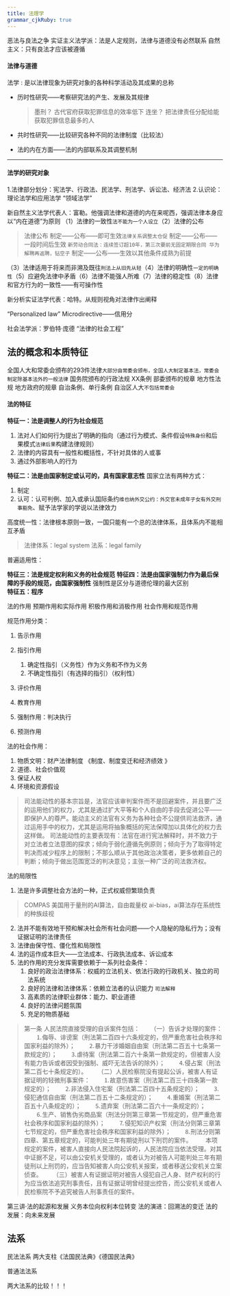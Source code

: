 ```yaml
---
title: 法理学
grammar_cjkRuby: true
---
```


恶法与良法之争
实证主义法学派：法是人定规则，法律与道德没有必然联系
自然主义：只有良法才应该被遵循

#### 法律与道德


法学
: 是以法律现象为研究对象的各种科学活动及其成果的总称
- 历时性研究——考察研究法的产生、发展及其规律
	 > 墨刑？
	> 古代官府获取犯罪信息的效率低下
	> 连坐？
		把法律责任分配给能获取犯罪信息最多的人

 - 共时性研究——比较研究各种不同的法律制度（比较法）
 - 法的内在方面——法的内部联系及其调整机制
****
#### 法学的研究对象
1.法律部分划分：宪法学、行政法、民法学、刑法学、诉讼法、经济法
2.认识论：理论法学和应用法学
“领域法学”


新自然主义法学代表人：富勒。他强调法律和道德的内在来呢西，强调法律本身应以“内在道德”为原则
（1）法律的一致性`法不能为一个人设立`（2）法律的公布
>法律公布
>制定——公布——即可生效`法律关系调整太仓促`
>制定——公布——一段时间后生效 `新劳动合同法：连续签订超10年，第三次要前无固定期限合同 华为解聘再返聘，钻空子`
>制定——公布——生效以其他条件成熟为前提

（3）法律适用于将来而非溯及既往`刑法上从旧先从轻`（4）法律的明确性`一定的明确性`（5）应避免法律中矛盾（6）法律不能强人所难（7）法律的稳定性（8）法律和官方行为的一致性——有可操作性

新分析实证法学代表：哈特。从规则视角对法律作出阐释

“Personalized law”
Microdirective——信用分

社会法学派：罗伯特·庞德 “法律的社会工程”


## 法的概念和本质特征
全国人大和常委会颁布的293件法律`大部分由常委会颁布，全国人大制定基本法，常委会制定除基本法外的一般法律`
国务院颁布的行政法规 XX条例
部委颁布的规章
地方性法规
地方政府的规章
自治条例、单行条例 自治区人大`不包括常委会`
#### 法的特征
**特征一：法是调整人的行为社会规范**
1. 法对人们如何行为提出了明确的指向（通过行为模式、条件假设`特殊身份`和后果模式`法律后果`构建法律规则）
2. 法律的内容具有一般性和概括性，不针对具体的人或事
3. 通过外部影响人的行为

**特征二：法是由国家制定或认可的，具有国家意志性**
国家立法有两种方式：
1. 制定
2. 认可：认可判例、加入或承认国际条约`维也纳外交公约：外交官未成年子女有外交刑事豁免`、赋予法学家的学说以法律效力


高度统一性：法律根本原则一致，一国只能有一个总的法律体系，且体系内不能相互矛盾
>法律体系：legal system
>法系：legal family

普遍适用性：
	
**特征三：法是规定权利和义务的社会规范**
**特征四：法是由国家强制力作为最后保障的手段的规范，由国家强制性**
强制性是区分与道德伦理的最大区别    
**特征五：程序**

法的作用
预期作用和实际作用
积极作用和消极作用
社会作用和规范作用

规范作用分类：
1. 告示作用
2. 指引作用
	1. 确定性指引（义务性）作为义务和不作为义务
	2. 不确定性指引（有选择的指引）（权利性）

3. 评价作用
4. 教育作用
5. 强制作用：判决执行
6. 预测作用

法的社会作用：
1. 物质文明：财产法律制度 《制度、制度变迁和经济绩效 》
2. 道德、社会价值观
3. 保证人权
4. 环境和资源假设


>司法能动性的基本宗旨是，法官应该审判案件而不是回避案件，并且要广泛的运用他们的权力，尤其是通过扩大平等和个人自由的手段去促进公平——即保护人的尊严。能动主义的法官有义务为各种社会不公提供司法救济，通过运用手中的权力，尤其是运用将抽象概括的宪法保障加以具体化的权力去这样做。 司法能动性的主要表现有：法官在进行宪法解释时，并不致力于对立法者立法意图的探求；倾向于弱化遵循先例原则；倾向于为了取得特定判决而减少程序上的限制；不那么顺从于其他政治决策者，更多依赖自己的判断；倾向于做出范围宽泛的判决意见；主张一种广泛的司法救济权。

法的局限性
1. 法是许多调整社会方法的一种，正式权威但繁琐负责
>COMPAS 美国用于量刑的AI算法，自由裁量权
>ai-bias，ai算法存在系统性的种族歧视

2. 法并不能有效地干预和解决社会所有社会问题——个人隐秘的隐私行为；没有证据证明的法律责任
3. 法律由保守性、僵化性和局限性
4. 法的运作成本巨大——立法成本、行政执法成本、诉讼成本
5. 法的作用的充分发挥需要依赖于一系列社会条件：
	1. 良好的政治法律体系：权威的立法机关、依法行政的行政机关、独立的司法系统 
	2. 良好的法律和法律体系：依赖立法者的认识能力 `司法解释`
	3. 高素质的法律职业群体：能力、职业道德
	4. 良好的法律问题氛围
	5. 充足的物质基础

>第一条 人民法院直接受理的自诉案件包括：
　　（一）告诉才处理的案件：
　　⒈侮辱、诽谤案（刑法第二百四十六条规定的，但严重危害社会秩序和国家利益的除外）；
　　⒉暴力干涉婚姻自由案（刑法第二百五十七条第一款规定的）；
　　⒊虐待案（刑法第二百六十条第一款规定的，但被害人没有能力告诉或者因受到强制、威吓无法告诉的除外）；
　　⒋侵占案（刑法第二百七十条规定的）。
　　（二）人民检察院没有提起公诉，被害人有证据证明的轻微刑事案件：
　　⒈故意伤害案（刑法第二百三十四条第一款规定的）；
　　⒉非法侵入住宅案（刑法第二百四十五条规定的）；
　　⒊侵犯通信自由案（刑法第二百五十二条规定的）；
　　⒋重婚案（刑法第二百五十八条规定的）；
　　⒌遗弃案（刑法第二百六十一条规定的）；
　　⒍生产、销售伪劣商品案（刑法分则第三章第一节规定的，但严重危害社会秩序和国家利益的除外）；
　　⒎侵犯知识产权案（刑法分则第三章第七节规定的，但严重危害社会秩序和国家利益的除外）；
　　⒏刑法分则第四章、第五章规定的，可能判处三年有期徒刑以下刑罚的案件。
　　本项规定的案件，被害人直接向人民法院起诉的，人民法院应当依法受理。对其中证据不足，可以由公安机关受理的，或者认为对被告人可能判处三年有期徒刑以上刑罚的，应当告知被害人向公安机关报案，或者移送公安机关立案侦查。
　　（三）被害人有证据证明对被告人侵犯自己人身、财产权利的行为应当依法追究刑事责任，且有证据证明曾经提出控告，而公安机关或者人民检察院不予追究被告人刑事责任的案件。
  
第三讲·法的起源和发展
义务本位向权利本位转变
法的演进：回溯法的变迁
法的发展：向未来发展

## 法系
民法法系
两大支柱《法国民法典》《德国民法典》

普通法法系

两大法系的比较！！！
